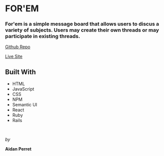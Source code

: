 # FOR'EM

### For'em is a simple message board that allows users to discus a variety of subjects. Users may create their own threads or may participate in existing threads.

[Github Repo](https://github.com/perreta/forum)

[Live Site](<>)

## Built With
- HTML
- JavaScript
- CSS
- NPM
- Semantic UI
- React
- Ruby
- Rails

<br/>

_by_

**Aidan Perret**